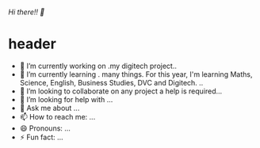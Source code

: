 ###### Hi there!! 👋
# header

- 🔭 I’m currently working on .my digitech project..
- 🌱 I’m currently learning . many things. For this year, I'm learning Maths, Science, English, Business Studies, DVC and Digitech.  ..
- 👯 I’m looking to collaborate on any project a help is required...
- 🤔 I’m looking for help with ...
- 💬 Ask me about ...
- 📫 How to reach me: ...
- 😄 Pronouns: ...
- ⚡ Fun fact: ...

